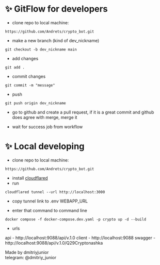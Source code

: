 # ✨ GitFlow for developers

- clone repo to local machine:

```
https://github.com/Andrets/crypto_bot.git
```

- make a new branch (kind of dev_nickname)

```
git checkout -b dev_nickname main
```

- add changes

```
git add .
```

- commit changes

```
git commit -m "message"
```

- push

```
git push origin dev_nickname
```

- go to github and create a pull request, if it is a great commit and github does agree with merge, merge it

- wait for success job from workflow

# ✨ Local developing

- clone repo to local machine:

```
https://github.com/Andrets/crypto_bot.git
```

- install [cloudflared](https://developers.cloudflare.com/cloudflare-one/connections/connect-networks/downloads/)
- run

```
cloudflared tunnel --url http://localhost:3000
```

- copy tunnel link to .env WEBAPP_URL

- enter that command to command line

```
docker compose -f docker-compose.dev.yaml -p crypto up -d --build
```

- urls

api - http://localhost:9088/api/v.1.0
client - http://localhost:9088
swagger - http://localhost:9088/api/v.1.0/Q29Cryptonashka

Made by dmitriyjunior<br/>
telegram: @dmitriy_junior<br/>
